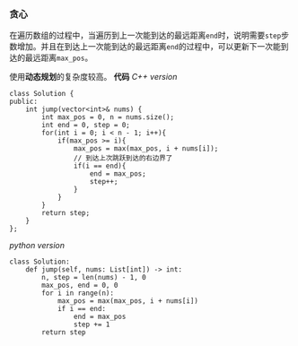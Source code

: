 ### 贪心
在遍历数组的过程中，当遍历到上一次能到达的最远距离`end`时，说明需要`step`步数增加。并且在到达上一次能到达的最远距离`end`的过程中，可以更新下一次能到达的最远距离`max_pos`。

使用**动态规划**的复杂度较高。
**代码**
*C++ version*
```
class Solution {
public:
    int jump(vector<int>& nums) {
        int max_pos = 0, n = nums.size();
        int end = 0, step = 0;
        for(int i = 0; i < n - 1; i++){
            if(max_pos >= i){
                max_pos = max(max_pos, i + nums[i]);
                // 到达上次跳跃到达的右边界了
                if(i == end){
                    end = max_pos;
                    step++;
                }
            }
        }
        return step;
    }
};
```

*python version*
```
class Solution:
    def jump(self, nums: List[int]) -> int:
        n, step = len(nums) - 1, 0
        max_pos, end = 0, 0
        for i in range(n):
            max_pos = max(max_pos, i + nums[i])
            if i == end:
                end = max_pos
                step += 1
        return step
```